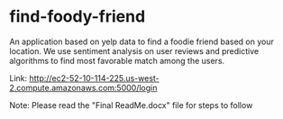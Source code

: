 # find-foody-friend
An application based on yelp data to find a foodie friend based on your location. We use sentiment analysis on user reviews and predictive algorithms to find most favorable match among the users.

Link: http://ec2-52-10-114-225.us-west-2.compute.amazonaws.com:5000/login

Note: Please read the "Final ReadMe.docx" file for steps to follow
